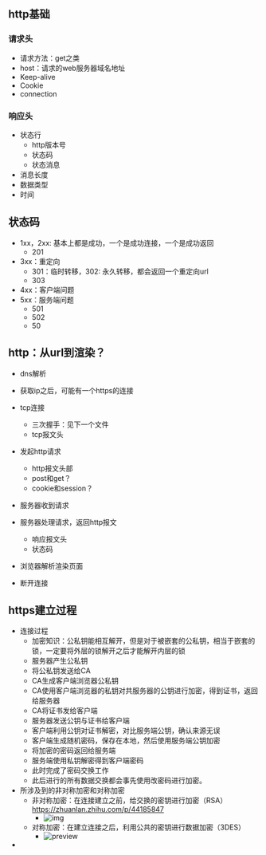 ## http基础

### 请求头

- 请求方法：get之类
- host：请求的web服务器域名地址
- Keep-alive
- Cookie
- connection

### 响应头

- 状态行
  - http版本号
  - 状态码
  - 状态消息
- 消息长度
- 数据类型
- 时间



## 状态码

- 1xx，2xx: 基本上都是成功，一个是成功连接，一个是成功返回
  - 201
- 3xx：重定向
  - 301：临时转移，302: 永久转移，都会返回一个重定向url
  - 303
- 4xx：客户端问题
- 5xx：服务端问题
  - 501
  - 502
  - 50

## http：从url到渲染？

- dns解析
- 获取ip之后，可能有一个https的连接
- tcp连接
  - 三次握手：见下一个文件
  - tcp报文头
- 发起http请求
  - http报文头部
  - post和get？
  - cookie和session？
- 服务器收到请求

- 服务器处理请求，返回http报文
  - 响应报文头
  - 状态码

- 浏览器解析渲染页面
- 断开连接



## https建立过程

- 连接过程
  - 加密知识：公私钥能相互解开，但是对于被嵌套的公私钥，相当于嵌套的锁，一定要将外层的锁解开之后才能解开内层的锁
  - 服务器产生公私钥
  - 将公私钥发送给CA
  - CA生成客户端浏览器公私钥
  - CA使用客户端浏览器的私钥对共服务器的公钥进行加密，得到证书，返回给服务器
  - CA将证书发给客户端
  - 服务器发送公钥与证书给客户端
  - 客户端利用公钥对证书解密，对比服务端公钥，确认来源无误
  - 客户端生成随机密码，保存在本地，然后使用服务端公钥加密
  - 将加密的密码返回给服务端
  - 服务端使用私钥解密得到客户端密码
  - 此时完成了密码交换工作
  - 此后进行的所有数据交换都会事先使用改密码进行加密。
- 所涉及到的非对称加密和对称加密
  - 非对称加密：在连接建立之前，给交换的密钥进行加密（RSA）https://zhuanlan.zhihu.com/p/44185847
    - ![img](https://upload-images.jianshu.io/upload_images/2829175-9385a8c5e94ad1da.png)
  - 对称加密：在建立连接之后，利用公共的密钥进行数据加密（3DES）
    - ![preview](https://picb.zhimg.com/v2-bed580fa666d3ca820a27b802e86a2fb_r.jpg)
- 

